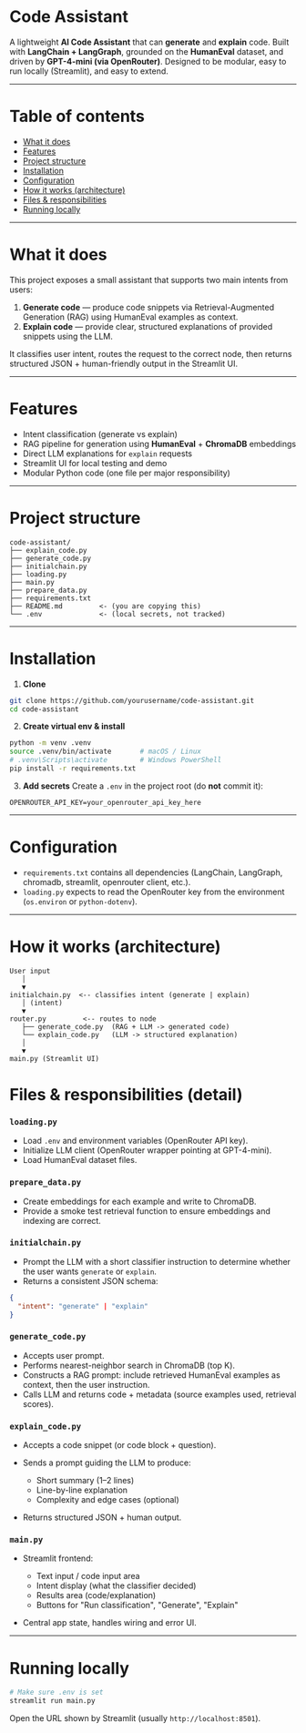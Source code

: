 # Code Assistant
A lightweight **AI Code Assistant** that can **generate** and **explain** code.
Built with **LangChain + LangGraph**, grounded on the **HumanEval** dataset, and driven by **GPT-4-mini (via OpenRouter)**. 
Designed to be modular, easy to run locally (Streamlit), and easy to extend.

---

# Table of contents

* [What it does](#what-it-does)
* [Features](#features)
* [Project structure](#project-structure)
* [Installation](#installation)
* [Configuration](#configuration)
* [How it works (architecture)](#how-it-works-architecture)
* [Files & responsibilities](#files--responsibilities)
* [Running locally](#running-locally)
---

# What it does

This project exposes a small assistant that supports two main intents from users:

1. **Generate code** — produce code snippets via Retrieval-Augmented Generation (RAG) using HumanEval examples as context.
2. **Explain code** — provide clear, structured explanations of provided snippets using the LLM.

It classifies user intent, routes the request to the correct node, then returns structured JSON + human-friendly output in the Streamlit UI.

---

# Features

* Intent classification (generate vs explain)
* RAG pipeline for generation using **HumanEval** + **ChromaDB** embeddings
* Direct LLM explanations for `explain` requests
* Streamlit UI for local testing and demo
* Modular Python code (one file per major responsibility)

---

# Project structure

```
code-assistant/
├── explain_code.py
├── generate_code.py
├── initialchain.py
├── loading.py
├── main.py
├── prepare_data.py
├── requirements.txt
├── README.md         <- (you are copying this)
└── .env              <- (local secrets, not tracked)
```

---

# Installation

1. **Clone**

```bash
git clone https://github.com/yourusername/code-assistant.git
cd code-assistant
```

2. **Create virtual env & install**

```bash
python -m venv .venv
source .venv/bin/activate       # macOS / Linux
# .venv\Scripts\activate        # Windows PowerShell
pip install -r requirements.txt
```

3. **Add secrets**
   Create a `.env` in the project root (do **not** commit it):

```
OPENROUTER_API_KEY=your_openrouter_api_key_here
```

---

# Configuration

* `requirements.txt` contains all dependencies (LangChain, LangGraph, chromadb, streamlit, openrouter client, etc.).
* `loading.py` expects to read the OpenRouter key from the environment (`os.environ` or `python-dotenv`).

---

# How it works (architecture)

```
User input
   │
   ▼
initialchain.py  <-- classifies intent (generate | explain)
   │ (intent)
   ▼
router.py         <-- routes to node
   ├── generate_code.py  (RAG + LLM -> generated code)
   └── explain_code.py   (LLM -> structured explanation)
   │
   ▼
main.py (Streamlit UI)
```
# Files & responsibilities (detail)

### `loading.py`

* Load `.env` and environment variables (OpenRouter API key).
* Initialize LLM client (OpenRouter wrapper pointing at GPT-4-mini).
* Load HumanEval dataset files.
  
### `prepare_data.py`

* Create embeddings for each example and write to ChromaDB.
* Provide a smoke test retrieval function to ensure embeddings and indexing are correct.

### `initialchain.py`

* Prompt the LLM with a short classifier instruction to determine whether the user wants `generate` or `explain`.
* Returns a consistent JSON schema:

```json
{
  "intent": "generate" | "explain"
}
```

### `generate_code.py`

* Accepts user prompt.
* Performs nearest-neighbor search in ChromaDB (top K).
* Constructs a RAG prompt: include retrieved HumanEval examples as context, then the user instruction.
* Calls LLM and returns code + metadata (source examples used, retrieval scores).

### `explain_code.py`

* Accepts a code snippet (or code block + question).
* Sends a prompt guiding the LLM to produce:

  * Short summary (1–2 lines)
  * Line-by-line explanation
  * Complexity and edge cases (optional)
* Returns structured JSON + human output.

### `main.py`

* Streamlit frontend:

  * Text input / code input area
  * Intent display (what the classifier decided)
  * Results area (code/explanation)
  * Buttons for "Run classification", "Generate", "Explain"
* Central app state, handles wiring and error UI.

---

# Running locally

```bash
# Make sure .env is set
streamlit run main.py
```

Open the URL shown by Streamlit (usually `http://localhost:8501`).
